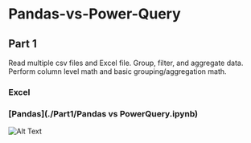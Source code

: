 # Pandas-vs-Power-Query

## Part 1
Read multiple csv files and Excel file. Group, filter, and aggregate data. Perform column level math and basic grouping/aggregation math. 
### Excel
### [Pandas](./Part1/Pandas vs PowerQuery.ipynb)

![Alt Text](https://media.giphy.com/media/vFKqnCdLPNOKc/giphy.gif)

